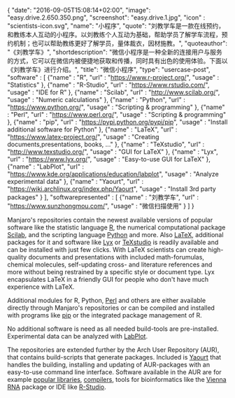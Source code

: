 {
  "date": "2016-09-05T15:08:14+02:00",
  "image": "easy.drive.2.650.350.png",
  "screenshot": "easy.drive.1.jpg",
  "icon" : "scientists-icon.svg",
  "name": "小程序",
  "quote": "刘教学车是一款在线预约，和教练本人互动的小程序。以刘教练个人互动为基础，帮助学员了解学车流程，预约机制；也可以帮助教练更好了解学员，量体裁衣，因材施教。",
  "quoteauthor": "《刘教学车》",
  "shortdescription": "微信小程序是一种全新的连接用户与服务的方式，它可以在微信内被便捷地获取和传播，同时具有出色的使用体验。下面以《刘教学车》进行介绍。",
  "title": "微信小程序",
  "type": "usercase-post",
  "software" : [
  {"name" : "R", "url" : "https://www.r-project.org/", "usage" : "Statistics" },
  {"name" : "R-Studio", "url" : "https://www.rstudio.com/", "usage" : "IDE for R" },
  {"name" : "Scilab", "url" : "http://www.scilab.org/", "usage" : "Numeric calculations" },
  {"name" : "Python", "url" : "https://www.python.org/", "usage" : "Scripting & programming" },
  {"name" : "Perl", "url" : "https://www.perl.org/", "usage" : "Scripting & programming" },
  {"name" : "pip", "url" : "https://pypi.python.org/pypi/pip", "usage" : "Install additional software for Python" },
  {"name" : "LaTeX", "url" : "https://www.latex-project.org/", "usage" : "Creating documents,presentations, books, ..." },
  {"name" : "TeXstudio", "url" : "http://www.texstudio.org/", "usage" : "GUI for LaTeX" },
  {"name" : "Lyx", "url" : "https://www.lyx.org/", "usage" : "Easy-to-use GUI for LaTeX" },
  {"name" : "LabPlot", "url" : "https://www.kde.org/applications/education/labplot", "usage" : "Analyze experimental data" },
  {"name" : "Yaourt", "url" : "https://wiki.archlinux.org/index.php/Yaourt", "usage" : "Install 3rd party packages" }
  ],
  "softwarepresented" : [
  {"name" : "刘教学车", "url" : "https://www.sunzhongmou.com/", "usage" : "微信扫描使用" }
  ]
}

Manjaro's repositories contain the newest available versions of popular software like the statistic language [R](https://www.r-project.org/), the numerical computational package [Scilab](http://www.scilab.org/), and the scripting language [Python](https://www.python.org/) and more. Also [LaTeX](https://www.latex-project.org/), additional packages for it and software like [Lyx](https://www.lyx.org/) or [TeXstudio](http://www.texstudio.org/) is readily available and can be installed with just few clicks. With LaTeX scientists can create high-quality documents and presentations with included math-forumulas, chemical molecules, self-updating cross- and literature references and more without being restrained by a specific style or document type. Lyx encapsulates LaTeX in a friendly GUI for people who don't have much experience with LaTeX.

Additional modules for R, Python, [Perl](https://www.perl.org/) and others are either available directly through Manjaro's repositories or can be compiled and installed with programs like [pip](https://pypi.python.org/pypi/pip) or the integrated package management of R.

No additional software is need as all needed build-tools are pre-installed. Experimental data can be analyzed with [LabPlot](https://www.kde.org/applications/education/labplot/).

The repositories are extended further by the Arch User Repository (AUR), that contains build-scripts that generate packages. Included is [Yaourt](https://wiki.archlinux.org/index.php/Yaourt) that handles the building, installing and updating of AUR-packages with an easy-to-use command line interface. Software available in the AUR are for example [popular libraries](https://software.intel.com/en-us/intel-mkl), [compilers](https://software.intel.com/en-us/intel-compilers), tools for bioinformatics like the [Vienna RNA](https://www.tbi.univie.ac.at/RNA/) package or IDE like [R-Studio](https://www.rstudio.com/).
